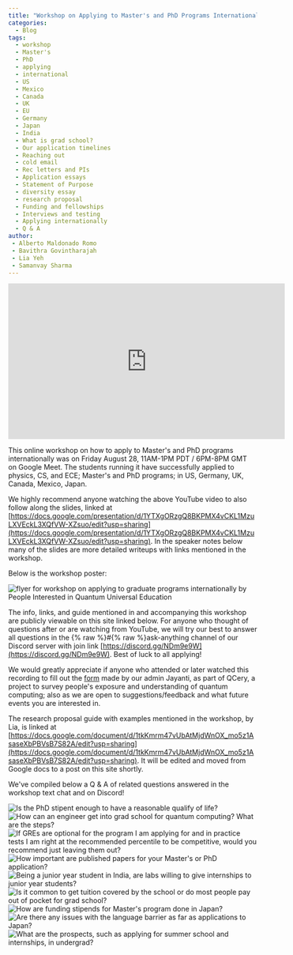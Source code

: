 ```yaml
---
title: "Workshop on Applying to Master's and PhD Programs Internationally"
categories:
  - Blog
tags:
  - workshop
  - Master's
  - PhD
  - applying
  - international
  - US
  - Mexico
  - Canada
  - UK
  - EU
  - Germany
  - Japan
  - India
  - What is grad school?
  - Our application timelines
  - Reaching out
  - cold email
  - Rec letters and PIs
  - Application essays
  - Statement of Purpose
  - diversity essay
  - research proposal
  - Funding and fellowships
  - Interviews and testing
  - Applying internationally
  - Q & A 
author:
 - Alberto Maldonado Romo
 - Bavithra Govintharajah
 - Lia Yeh
 - Samanvay Sharma
---
```


<iframe width="560" height="315" src="https://www.youtube.com/embed/IsWmM-fjbao" frameborder="0" allow="accelerometer; autoplay; encrypted-media; gyroscope; picture-in-picture" allowfullscreen></iframe>

This online workshop on how to apply to Master's and PhD programs internationally was on Friday August 28, 11AM-1PM PDT / 6PM-8PM GMT on Google Meet.  The students running it have successfully applied to physics, CS, and ECE; Master's and PhD programs; in US, Germany, UK, Canada, Mexico, Japan.

We highly recommend anyone watching the above YouTube video to also follow along the slides, linked at [https://docs.google.com/presentation/d/1YTXgORzgQ8BKPMX4vCKL1MzuLXVEckL3XQfVW-XZsuo/edit?usp=sharing](https://docs.google.com/presentation/d/1YTXgORzgQ8BKPMX4vCKL1MzuLXVEckL3XQfVW-XZsuo/edit?usp=sharing).  In the speaker notes below many of the slides are more detailed writeups with links mentioned in the workshop.

Below is the workshop poster:

<img src="/assets/images/grad_app_workshop/grad_app_workshop_flyer.png" alt="flyer for workshop on applying to graduate programs internationally by People Interested in Quantum Universal Education">

The info, links, and guide mentioned in and accompanying this workshop are publicly viewable on this site linked below.  For anyone who thought of questions after or are watching from YouTube, we will try our best to answer all questions in the {% raw %}#{% raw %}ask-anything channel of our Discord server with join link [https://discord.gg/NDm9e9W](https://discord.gg/NDm9e9W).  Best of luck to all applying!

We would greatly appreciate if anyone who attended or later watched this recording to fill out the [form](https://docs.google.com/forms/d/e/1FAIpQLSdDFfOKnYxj7eGETu0RQIzP1GjJ__NahVQG8IgCmSTFchCXFQ/viewform?usp=sf_link) made by our admin Jayanti, as part of QCery, a project to survey people's exposure and understanding of quantum computing; also as we are open to suggestions/feedback and what future events you are interested in.

The research proposal guide with examples mentioned in the workshop, by Lia, is linked at [https://docs.google.com/document/d/1tkKmrm47vUbAtMjdWnOX_mo5z1AsaseXbPBVsB7S82A/edit?usp=sharing](https://docs.google.com/document/d/1tkKmrm47vUbAtMjdWnOX_mo5z1AsaseXbPBVsB7S82A/edit?usp=sharing).  It will be edited and moved from Google docs to a post on this site shortly.

We've compiled below a Q & A of related questions answered in the workshop text chat and on Discord!

<img src="/assets/images/grad_app_workshop/1.png" alt="Is the PhD stipent enough to have a reasonable qualify of life?">

<img src="/assets/images/grad_app_workshop/2.png" alt="How can an engineer get into grad school for quantum computing?  What are the steps?">

<img src="/assets/images/grad_app_workshop/3.png" alt="If GREs are optional for the program I am applying for and in practice tests I am right at the recommended percentile to be competitive, would you recommend just leaving them out?">

<img src="/assets/images/grad_app_workshop/4.png" alt="How important are published papers for your Master's or PhD application?">

<img src="/assets/images/grad_app_workshop/5.png" alt="Being a junior year student in India, are labs willing to give internships to junior year students?">

<img src="/assets/images/grad_app_workshop/6.png" alt="Is it common to get tuition covered by the school or do most people pay out of pocket for grad school?">

<img src="/assets/images/grad_app_workshop/7.png" alt="How are funding stipends for Master's program done in Japan?">

<img src="/assets/images/grad_app_workshop/8.png" alt="Are there any issues with the language barrier as far as applications to Japan?">

<img src="/assets/images/grad_app_workshop/9.png" alt="What are the prospects, such as applying for summer school and internships, in undergrad?">

